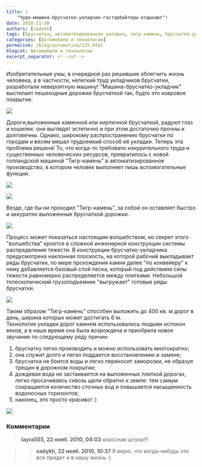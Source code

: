 ```yaml
---
title: |
    "Чудо-машина-брусчатко-укладчик-гастарбайтеры-отдыхают"!
date: 2010-11-20
authors: [sadykh]
tags: [брусчатка, автоматизированная укладка, тигр-камень, брусчатко-укладчик, плитка]
categories: [Автомобили и технологии]
permalink: /blog/automotive/125.html
blogcat: Автомобили и технологии
excerpt_separator: <!--cut-->
---
```


Изобретательные умы, в очередной раз решившие облегчить жизнь человека, а в частности, нелегкий труд укладчиков брусчатки, разработали невероятную машину! "Машина-брусчатко-укладчик" выстилает пешеходные дорожки брусчаткой так, будто это ковровое покрытие.


![](http://itw66.ru/uploads/images/00/00/05/2010/11/20/be5d43.jpg)



<!--cut-->


Дороги,выложенные каменной или кирпичной брусчаткой, радуют глаз и кошелек: они выглядят эстетично и при этом достаточно прочны и долговечны. Однако, широкому распространению брусчатки по городам и весям мешал трудоемкий способ её укладки. Теперь эта проблема решена! То, что когда-то требовало изнурительного труда и существенных человеческих ресурсов, превратилось с новой голландской машиной "Тигр-камень" в автоматизированное производство, в котором человек выполняет лишь вспомогательные функции.


![](http://itw66.ru/uploads/images/00/00/05/2010/11/20/810731.jpg)



![](http://itw66.ru/uploads/images/00/00/05/2010/11/20/4af549.jpg)


Везде, где бы ни проходил "Тигр-камень", за собой он оставляет быстро и аккуратно выложенные брусчаткой дорожки. 


![](http://itw66.ru/uploads/images/00/00/05/2010/11/20/ef413c.jpg)


Процесс может показаться настоящим волшебством, но секрет этого "волшебства" кроется в сложной инженерной конструкции системы распределения тяжести.
В конструкции брусчатко-укладчика предусмотрена наклонная плоскость, на которой рабочий выкладывает ряды брусчатки, по мере прохождения камня далее "по конвейеру" к нему добавляется базовый слой песка, который под действием силы тяжести равномерно распределяется между плитками. Небольшой телескопический грузоподъемник "выгружает" готовые ряды брусчатки. 


![](http://itw66.ru/uploads/images/00/00/05/2010/11/20/da1c98.jpg)


Таким образом "Тигр-камень" способен выложить до 400 кв. м дорог в день, ширина которых может достигать 6 м.   
Технология укладки дорог камнем использовались людьми испокон веков, а в наше время она была возрождена и приобрела новое звучание по следующему ряду причин:
1. брусчатку легко производить и можно использовать многократно; 
2. она служит долго и легко поддается восстановлению и замене; 
3. брусчатка не боится воды и легко переносит заморозки, не образуя трещин в дорожном покрытии; 
4. дождевая вода не застаивается на выложенных плиткой дорогах, легко просачиваясь сквозь щели обратно к земле: тем самым сокращается количество сточных вод и повышается насыщенность водоносных горизонтов;
5. наконец, это просто красиво! :)


![](http://itw66.ru/uploads/images/00/00/05/2010/11/20/f07e00.jpg)


### Комментарии

> **layra555, 22 нояб. 2010, 04:03**
> классная штука!!!

>> **sadykh, 22 нояб. 2010, 10:37**
>> Я верю, что когда-нибудь это все придет и в нашу жизнь :)
